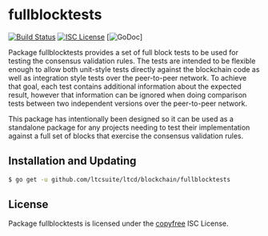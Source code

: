fullblocktests
==============

[![Build Status](http://img.shields.io/travis/ltcsuite/ltcd.svg)](https://travis-ci.org/ltcsuite/ltcd) 
[![ISC License](http://img.shields.io/badge/license-ISC-blue.svg)](http://copyfree.org)
[![GoDoc](https://img.shields.io/badge/godoc-reference-blue.svg)]

Package fullblocktests provides a set of full block tests to be used for testing
the consensus validation rules.  The tests are intended to be flexible enough to
allow both unit-style tests directly against the blockchain code as well as
integration style tests over the peer-to-peer network.  To achieve that goal,
each test contains additional information about the expected result, however
that information can be ignored when doing comparison tests between two
independent versions over the peer-to-peer network.

This package has intentionally been designed so it can be used as a standalone
package for any projects needing to test their implementation against a full set
of blocks that exercise the consensus validation rules.

## Installation and Updating

```bash
$ go get -u github.com/ltcsuite/ltcd/blockchain/fullblocktests
```

## License

Package fullblocktests is licensed under the [copyfree](http://copyfree.org) ISC
License.
